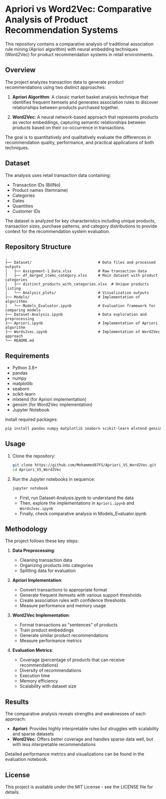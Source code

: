 # Apriori vs Word2Vec: Comparative Analysis of Product Recommendation Systems

This repository contains a comparative analysis of traditional association rule mining (Apriori algorithm) with neural embedding techniques (Word2Vec) for product recommendation systems in retail environments.

## Overview

The project analyzes transaction data to generate product recommendations using two distinct approaches:

1. **Apriori Algorithm**: A classic market basket analysis technique that identifies frequent itemsets and generates association rules to discover relationships between products purchased together.

2. **Word2Vec**: A neural network-based approach that represents products as vector embeddings, capturing semantic relationships between products based on their co-occurrence in transactions.

The goal is to quantitatively and qualitatively evaluate the differences in recommendation quality, performance, and practical applications of both techniques.

## Dataset

The analysis uses retail transaction data containing:
- Transaction IDs (BillNo)
- Product names (Itemname)
- Categories
- Dates
- Quantities
- Customer IDs

The dataset is analyzed for key characteristics including unique products, transaction sizes, purchase patterns, and category distributions to provide context for the recommendation system evaluation.

## Repository Structure

```
.
├── Dataset/                              # Data files and processed outputs
│   ├── Assignment-1_Data.xlsx            # Raw transaction data
│   ├── df_merged_items_category.xlsx     # Main dataset with product categories
│   ├── distinct_products_with_categories.xlsx  # Unique products listing
│   └── Analysis_plots/                   # Visualization outputs
├── Models/                               # Implementation of algorithms
│   └── Models_Evaluator.ipynb            # Evaluation framework for comparing models
├── Dataset-Analysis.ipynb                # Data exploration and preprocessing
├── Apriori.ipynb                         # Implementation of Apriori algorithm
├── Words2vec.ipynb                       # Implementation of Word2Vec approach
└── README.md
```

## Requirements

- Python 3.8+
- pandas
- numpy
- matplotlib
- seaborn
- scikit-learn
- mlxtend (for Apriori implementation)
- gensim (for Word2Vec implementation)
- Jupyter Notebook

Install required packages:

```bash
pip install pandas numpy matplotlib seaborn scikit-learn mlxtend gensim jupyter
```

## Usage

1. Clone the repository:
   ```bash
   git clone https://github.com/Mohammed87FS/Apriori_VS_Word2Vec.git
   cd Apriori_VS_Word2Vec
   ```

2. Run the Jupyter notebooks in sequence:
   ```bash
   jupyter notebook
   ```
   
   - First, run Dataset-Analysis.ipynb to understand the data
   - Then, explore the implementations in `Apriori.ipynb` and `Words2vec.ipynb`
   - Finally, check comparative analysis in Models_Evaluator.ipynb

## Methodology

The project follows these key steps:

1. **Data Preprocessing**:
   - Cleaning transaction data
   - Organizing products into categories
   - Splitting data for evaluation 

2. **Apriori Implementation**:
   - Convert transactions to appropriate format
   - Generate frequent itemsets with various support thresholds
   - Create association rules with confidence thresholds
   - Measure performance and memory usage

3. **Word2Vec Implementation**:
   - Format transactions as "sentences" of products
   - Train product embeddings
   - Generate similar product recommendations
   - Measure performance metrics

4. **Evaluation Metrics**:
   - Coverage (percentage of products that can receive recommendations)
   - Diversity of recommendations
   - Execution time
   - Memory efficiency
   - Scalability with dataset size

## Results

The comparative analysis reveals strengths and weaknesses of each approach:

- **Apriori**: Provides highly interpretable rules but struggles with scalability and sparse datasets
- **Word2Vec**: Offers better coverage and handles sparse data well, but with less interpretable recommendations

Detailed performance metrics and visualizations can be found in the evaluation notebook.

## License

This project is available under the MIT License - see the LICENSE file for details.